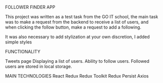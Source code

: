 FOLLOWER FINDER APP

This project was written as a test task from the GO IT school, the main task was to make a request from the backend to receive a list of users, and when clicking the follow button, make a request to add a following.

It was also necessary to add stylization at your own discretion, I added simple styles

FUNCTIONALITY

Tweets page Displaying a list of users. Ability to follow users. Followed users
are stored in local storage.

MAIN TECHNOLOGIES React Redux Redux Toolkit Redux Persist Axios
